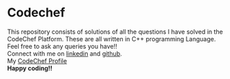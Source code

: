 # Codechef
This repository consists of solutions of all the questions I have solved in the CodeChef Platform. These are all written in C++ programming Language. Feel free to ask any queries you have!!
<br>
Connect with me on [linkedin](https://www.linkedin.com/in/harish-pariyar-112b14209/) and [github](https://github.com/harishpariyar07).
<br>
My [CodeChef Profile](https://www.codechef.com/users/harry1212)
<br>
<b>Happy coding!!</b>
